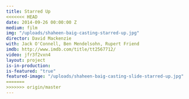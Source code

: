 ```yaml
---
title: Starred Up
<<<<<<< HEAD
date: 2014-09-26 00:00:00 Z
medium: film
img: "/uploads/shaheen-baig-casting-starred-up.jpg"
director: David Mackenzie
with: Jack O'Connell, Ben Mendelsohn, Rupert Friend
imdb: http://www.imdb.com/title/tt2567712/
video: jfr3f2vxn4
layout: project
is-in-production:
is-featured: "true"
featured-image: "/uploads/shaheen-baig-casting-slide-starred-up.jpg"
=======
>>>>>>> origin/master
---
```


